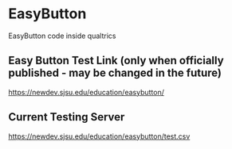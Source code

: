 # EasyButton
EasyButton code inside qualtrics

## Easy Button Test Link (only when officially published - may be changed in the future)
https://newdev.sjsu.edu/education/easybutton/

## Current Testing Server
https://newdev.sjsu.edu/education/easybutton/test.csv
